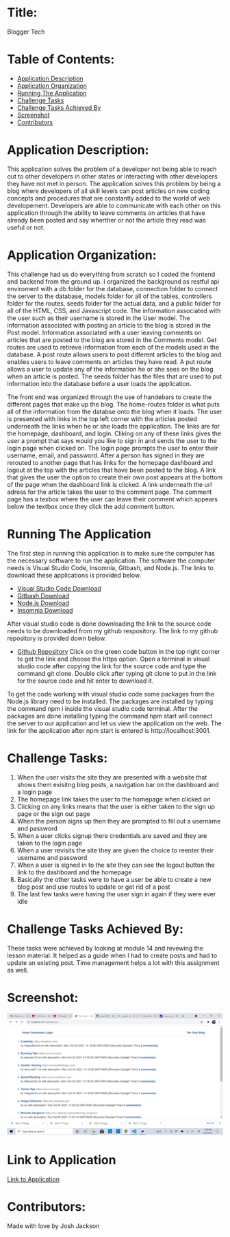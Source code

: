 # Title:
Blogger Tech

# Table of Contents:
- [Application Description](#application-description)
- [Application Organization](#application-organization)
- [Running The Application](#running-the-application)
- [Challenge Tasks](#challenge-tasks)
- [Challenge Tasks Achieved By](#challenge-tasks-achieved-by)
- [Screenshot](#screenshot)
- [Contributors](#contributors)

# Application Description:
This application solves the problem of a developer not being able to reach out to other developers in other states or interacting with other developers they have not met in person. The application solves this problem by being a blog where developers of all skill levels can post articles on new coding concepts and procedures that are constantly added to the world of web developement. Developers are able to communicate with each other on this application through the ability to leave comments on articles that have already been posted and say wherther or not the article they read was useful or not.

# Application Organization:
This challenge had us do everything from scratch so I coded the frontend and backend from the ground up. I organized the background as restful api enviroment with a db folder for the database, connection folder to connect the server to the database, models folder for all of the tables, controllers folder for the routes, seeds folder for the actual data, and a public folder for all of the HTML, CSS, and Javascript code. The information associated with the user such as their username is stored in the User model. The information associated with posting an article to the blog is stored in the Post model. Information associated with a user leaving comments on articles that are posted to the blog are stored in the Comments model. Get routes are used to retireve information from each of the models used in the database. A post route allows users to post different articles to the blog and enables users to leave comments on articles they have read. A put route allows a user to update any of the information he or she sees on the blog when an article is posted. The seeds folder has the files that are used to put information into the database before a user loads the application. 

The front end was organized through the use of handebars to create the different pages that make up the blog. The home-routes folder is what puts all of the information from the databse onto the blog when it loads. The user is presented with links in the top left corner with the articles posted underneath the links when he or she loads the application. The links are for the homepage, dashboard, and login. Cliking on any of these links gives the user a prompt that says would you like to sign in and sends the user to the login page when clicked on. The login page prompts the user to enter their username, email, and password. After a person has signed in they are rerouted to another page that has links for the homepage dashboard and logout at the top with the articles that have been posted to the blog. A link that gives the user the option to create their own post appears at the bottom of the page when the dashboard link is clicked. A link underneath the url adress for the article takes the user to the comment page. The comment page has a texbox where the user can leave their comment which appears below the textbox once they click the add comment button.

# Running The Application
The first step in running this application is to make sure the computer has the necessary software to run the application. The software the computer needs is Visual Studio Code, Insomnia, Gitbash, and Node.js. The links to download these applications is provided below.
- <a href="https://code.visualstudio.com/docs/setup/setup-overview">Visual Studio Code Download</a>
- <a href="https://git-scm.com/downloads">Gitbash Download</a>
- <a href="https://nodejs.org/en/">Node.js Download</a>
- <a href="https://insomnia.rest/">Insomnia Download</a>

After visual studio code is done downloading the link to the source code needs to be downloaded from my github respository. The link to my github repository is provided down below.
- <a href="https://github.com/Joker282855/blogger-tech">Github Repository</a>
Click on the green code button in the top right corner to get the link and choose the https option. Open a terminal in visual studio code after copying the link for the source code and type the command git clone. Double click after typing git clone to put in the link for the source code and hit enter to download it. 

To get the code working with visual studio code some packages from the Node.js library need to be installed. The packages are installed by typing the command npm i inside the visual studio code terminal. After the packages are done installing typing the command npm start will connect the server to our application and let us view the application on the web. The link for the application after npm start is entered is http://localhost:3001.

# Challenge Tasks:
1. When the user visits the site they are presented with a website that shows them exisitng blog posts, a navigation bar on the dashboard and a login page
2. The homepage link takes the user to the homepage when clicked on
3. Clicking on any links means that the user is either taken to the sign up page or the sign out page
4. When the person signs up then they are prompted to fill out a username and password
5. When a user clicks signup there credentials are saved and they are taken to the login page
6. When a user revisits the site they are given the choice to reenter their username and password
7. When a user is signed in to the site they can see the logout button the link to the dashboard and the homepage
8. Basically the other tasks were to have a user be able to create a new blog post and use routes to update or get rid of a post
9. The last few tasks were having the user sign in again if they were ever idle

# Challenge Tasks Achieved By:
These tasks were achieved by looking at module 14 and revewing the lesson material. It helped as a guide when I had to create posts and had to update an existing post. Time management helps a lot with this assignment as well.

# Screenshot:
<img src="./images/2021-10-05.png" alt="Screenshot" />

# Link to Application
<a href="https://immense-lake-76806.herokuapp.com/">Link to Application</a>

# Contributors:
Made with love by Josh Jackson